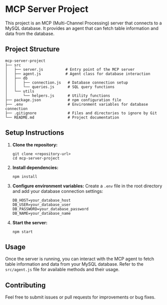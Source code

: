 # MCP Server Project

This project is an MCP (Multi-Channel Processing) server that connects to a MySQL database. It provides an agent that can fetch table information and data from the database.

## Project Structure

```
mcp-server-project
├── src
│   ├── server.js          # Entry point of the MCP server
│   ├── agent.js           # Agent class for database interaction
│   ├── db
│   │   ├── connection.js   # Database connection setup
│   │   └── queries.js      # SQL query functions
│   └── utils
│       └── helpers.js      # Utility functions
├── package.json            # npm configuration file
├── .env                    # Environment variables for database connection
├── .gitignore              # Files and directories to ignore by Git
└── README.md               # Project documentation
```

## Setup Instructions

1. **Clone the repository:**
   ```
   git clone <repository-url>
   cd mcp-server-project
   ```

2. **Install dependencies:**
   ```
   npm install
   ```

3. **Configure environment variables:**
   Create a `.env` file in the root directory and add your database connection settings:
   ```
   DB_HOST=your_database_host
   DB_USER=your_database_user
   DB_PASSWORD=your_database_password
   DB_NAME=your_database_name
   ```

4. **Start the server:**
   ```
   npm start
   ```

## Usage

Once the server is running, you can interact with the MCP agent to fetch table information and data from your MySQL database. Refer to the `src/agent.js` file for available methods and their usage.

## Contributing

Feel free to submit issues or pull requests for improvements or bug fixes.